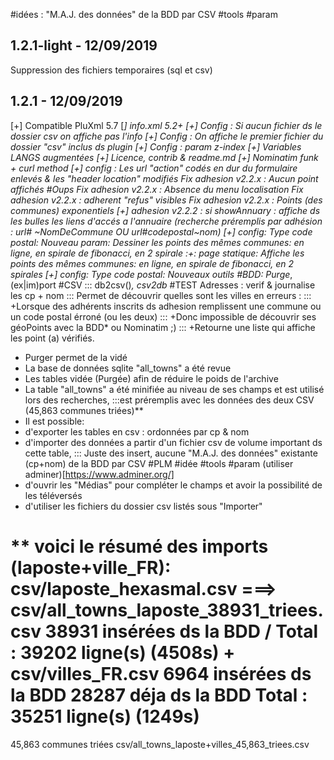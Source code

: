 #idées : "M.A.J. des données" de la BDD par CSV #tools #param

## 1.2.1-light - 12/09/2019 ##
Suppression des fichiers temporaires (sql et csv)

## 1.2.1 - 12/09/2019 ##
[+] Compatible PluXml 5.7
[*] info.xml
	<compatible>5.2+</compatible>
	<scope></scope>
[+] Config : Si aucun fichier ds le dossier csv on affiche pas l'info
[+] Config : On affiche le premier fichier du dossier "csv" inclus ds plugin
[+] Config : param z-index
[+] Variables LANGS augmentées
[+] Licence, contrib & readme.md
[+] Nominatim funk + curl method
[+] config : Les url "action" codés en dur du formulaire enlevés & les "header location" modifiés
Fix adhesion v2.2.x : Aucun point affichés #Oups
Fix adhesion v2.2.x : Absence du menu localisation
Fix adhesion v2.2.x : adherent "refus" visibles
Fix adhesion v2.2.x : Points (des communes) exponentiels
[+] adhesion v2.2.2 : si showAnnuary : affiche ds les bulles les liens d'accés a l'annuaire (recherche préremplis par adhésion : url# ~NomDeCommune OU url#codepostal~nom)
[+] config: Type code postal: Nouveau param: Dessiner les points des mêmes communes: en ligne, en spirale de fibonacci, en 2 spirale
:+: page statique: Affiche les points des mêmes communes: en ligne, en spirale de fibonacci, en 2 spirales
[+] config: Type code postal: Nouveaux outils
#BDD: Purge*, (ex|im)port #CSV ::: db2csv()*, csv2db*
#TEST Adresses : verif & journalise les cp + nom
::: Permet de découvrir quelles sont les villes en erreurs :
::: +Lorsque des adhérents inscrits ds adhesion remplissent une commune ou un code postal érroné (ou les deux)
::: +Donc impossible de découvrir ses géoPoints avec la BDD* ou Nominatim ;)
::: +Retourne une liste qui affiche les point (a) vérifiés.


* Purger permet de la vidé
* La base de données sqlite "all_towns" a été revue
* Les tables vidée (Purgée) afin de réduire le poids de l'archive
* La table "all_towns" a été minifiée au niveau de ses champs et est utilisé lors des recherches,
:::est préremplis avec les données des deux CSV (45,863 communes triées)**
* Il est possible:
* d'exporter les tables en csv : ordonnées par cp & nom
* d'importer des données a partir d'un fichier csv de volume important ds cette table,
::: Juste des insert, aucune "M.A.J. des données" existante (cp+nom) de la BDD par CSV #PLM #idée #tools #param (utiliser adminer)[https://www.adminer.org/]
* d'ouvrir les "Médias" pour compléter le champs et avoir la possibilité de les téléversés
* d'utiliser les fichiers du dossier csv listés sous "Importer"


** voici le résumé des imports (laposte+ville_FR):
csv/laposte_hexasmal.csv ===> csv/all_towns_laposte_38931_triees.csv
38931 insérées ds la BDD / Total : 39202 ligne(s) (4508s)
+
csv/villes_FR.csv
6964 insérées ds la BDD
28287 déja ds la BDD
Total : 35251 ligne(s) (1249s)
=
45,863 communes triées
csv/all_towns_laposte+villes_45,863_triees.csv
